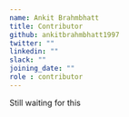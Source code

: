 ```yaml
---
name: Ankit Brahmbhatt
title: Contributor
github: ankitbrahmbhatt1997
twitter: ""
linkedin: ""
slack: ""
joining_date: ""
role : contributor
---
```


Still waiting for this
